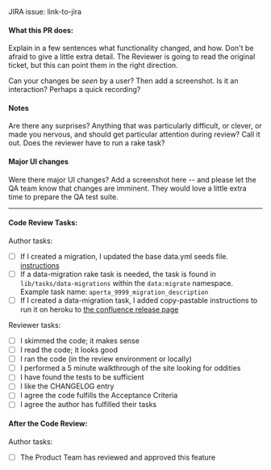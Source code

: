 JIRA issue: link-to-jira

#### What this PR does:

Explain in a few sentences what functionality changed, and how. Don't be afraid
to give a little extra detail. The Reviewer is going to read the original
ticket, but this can point them in the right direction.

Can your changes be *seen* by a user? Then add a screenshot. Is it an
interaction?  Perhaps a quick recording?

#### Notes

Are there any surprises? Anything that was particularly difficult, or clever, or
made you nervous, and should get particular attention during review? Call it
out. Does the reviewer have to run a rake task?


#### Major UI changes

Were there major UI changes? Add a screenshot here -- and please let the QA team know that changes are imminent. They would love a little extra time to prepare the QA test suite.

---

#### Code Review Tasks:

Author tasks:  

- [ ] If I created a migration, I updated the base data.yml seeds file. [instructions](https://developer.plos.org/confluence/display/TAHI/Seeds+maintenance)
- [ ] If a data-migration rake task is needed, the task is found in `lib/tasks/data-migrations` within the `data:migrate` namespace. Example task name: `aperta_9999_migration_description`
- [ ] If I created a data-migration task, I added copy-pastable instructions to run it on heroku to [the confluence release page](https://developer.plos.org/confluence/display/TAHI/Deployment+information+for+Release)

Reviewer tasks:

- [ ] I skimmed the code; it makes sense
- [ ] I read the code; it looks good
- [ ] I ran the code (in the review environment or locally)
- [ ] I performed a 5 minute walkthrough of the site looking for oddities
- [ ] I have found the tests to be sufficient
- [ ] I like the CHANGELOG entry
- [ ] I agree the code fulfills the Acceptance Criteria
- [ ] I agree the author has fulfilled their tasks

#### After the Code Review:

Author tasks:

- [ ] The Product Team has reviewed and approved this feature
